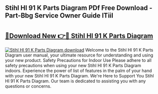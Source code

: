 ## Stihl Hl 91 K Parts Diagram PDf Free Download - Part-Bbg Service Owner Guide lTiiI

# <h2><a href="http://dfnzzpk.blite.top/?on=Stihl+Hl+91+K+Parts+Diagram">🔗Download New 👉🔴 Stihl Hl 91 K Parts Diagram</a></h2>

[![Stihl Hl 91 K Parts Diagram download](https://i.imgur.com/lujVjoI.png)](http://dfnzzpk.blite.top/?on=Stihl+Hl+91+K+Parts+Diagram)
Welcome to the Stihl Hl 91 K Parts Diagram user manual, your ultimate resource for understanding and using your new product. Safety Precautions for Indoor Use Please adhere to all safety precautions when using your new Stihl Hl 91 K Parts Diagram indoors. Experience the power of list of features in the palm of your hand with your new Stihl Hl 91 K Parts Diagram. We're Here to Support You Stihl Hl 91 K Parts Diagram. Our team is dedicated to assisting you with any questions or concerns.
